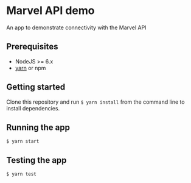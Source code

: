 # Marvel API demo

An app to demonstrate connectivity with the Marvel API

## Prerequisites

- NodeJS >= 6.x
- [yarn](https://yarnpkg.com/en/) or npm

## Getting started

Clone this repository and run `$ yarn install` from the command line to install dependencies.

## Running the app

`$ yarn start`

## Testing the app

`$ yarn test`